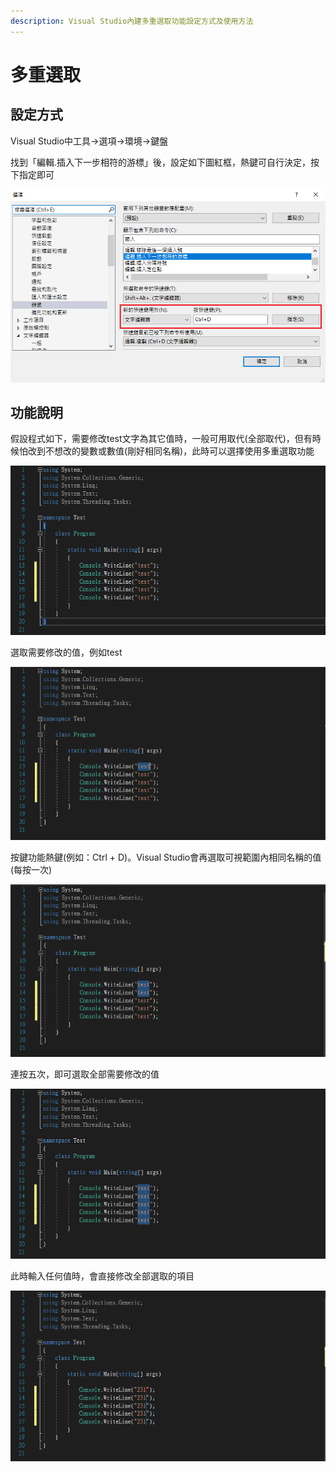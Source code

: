 ```yaml
---
description: Visual Studio內建多重選取功能設定方式及使用方法
---
```


# 多重選取

## 設定方式

Visual Studio中工具→選項→環境→鍵盤

找到「編輯.插入下一步相符的游標」後，設定如下圖紅框，熱鍵可自行決定，按下指定即可

![](../../.gitbook/assets/image%20%28152%29.png)

## 功能說明

假設程式如下，需要修改test文字為其它值時，一般可用取代\(全部取代\)，但有時候怕改到不想改的變數或數值\(剛好相同名稱\)，此時可以選擇使用多重選取功能

![](../../.gitbook/assets/image%20%28105%29.png)

選取需要修改的值，例如test

![](../../.gitbook/assets/image%20%28143%29.png)

按鍵功能熱鍵\(例如：Ctrl + D\)。Visual Studio會再選取可視範圍內相同名稱的值\(每按一次\)

![](../../.gitbook/assets/image%20%28117%29.png)

連按五次，即可選取全部需要修改的值

![](../../.gitbook/assets/image%20%28111%29.png)

此時輸入任何值時，會直接修改全部選取的項目

![](../../.gitbook/assets/image%20%28163%29.png)

